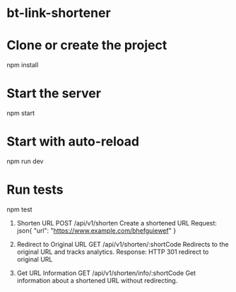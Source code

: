 # bt-link-shortener

# Clone or create the project
npm install

# Start the server
npm start

# Start with auto-reload
npm run dev

# Run tests
npm test


1. Shorten URL
POST /api/v1/shorten
Create a shortened URL 
Request:
json{
  "url": "https://www.example.com/bhefguiewef"
}


2. Redirect to Original URL
GET /api/v1/shorten/:shortCode
Redirects to the original URL and tracks analytics.
Response: HTTP 301 redirect to original URL

3. Get URL Information
GET /api/v1/shorten/info/:shortCode
Get information about a shortened URL without redirecting.